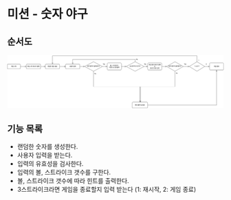 # 미션 - 숫자 야구

## 순서도
<img src="images/BaseBallGame_flowchart.png">

## 기능 목록
* 랜덤한 숫자를 생성한다.
* 사용자 입력을 받는다.
* 입력의 유효성을 검사한다.
* 입력의 볼, 스트라이크 갯수를 구한다.
* 볼, 스트라이크 갯수에 따라 힌트를 출력한다.
* 3스트라이크라면 게임을 종료할지 입력 받는다 (1: 재시작, 2: 게임 종료)